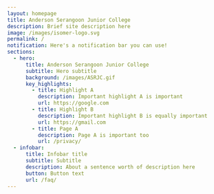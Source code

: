 ```yaml
---
layout: homepage
title: Anderson Serangoon Junior College
description: Brief site description here
image: /images/isomer-logo.svg
permalink: /
notification: Here's a notification bar you can use!
sections:
  - hero:
      title: Anderson Serangoon Junior College
      subtitle: Hero subtitle
      background: /images/ASRJC.gif
      key_highlights:
        - title: Highlight A
          description: Important highlight A is important
          url: https://google.com
        - title: Highlight B
          description: Important highlight B is equally important
          url: https://gmail.com
        - title: Page A
          description: Page A is important too
          url: /privacy/
  - infobar:
      title: Infobar title
      subtitle: Subtitle
      description: About a sentence worth of description here
      button: Button text
      url: /faq/
---
```

